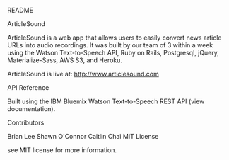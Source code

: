 README

ArticleSound

ArticleSound is a web app that allows users to easily convert news article URLs into audio recordings. It was built by our team of 3 within a week using the Watson Text-to-Speech API, Ruby on Rails, Postgresql, jQuery, Materialize-Sass, AWS S3, and Heroku.

ArticleSound is live at: http://www.articlesound.com

API Reference

Built using the IBM Bluemix Watson Text-to-Speech REST API (view documentation).

Contributors

Brian Lee
Shawn O'Connor
Caitlin Chai
MIT License

see MIT license for more information.
